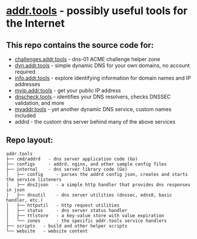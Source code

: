 # [addr.tools](https://addr.tools/) - possibly useful tools for the Internet

## This repo contains the source code for:
- [challenges.addr.tools](https://challenges.addr.tools/) - dns-01 ACME challenge helper zone
- [dyn.addr.tools](https://dyn.addr.tools/) - simple dynamic DNS for your own domains, no account required
- [info.addr.tools](https://info.addr.tools/) - explore identifying information for domain names and IP addresses
- [myip.addr.tools](https://myip.addr.tools/help) - get your public IP address
- [dnscheck.tools](https://dnscheck.tools/) - identifies your DNS resolvers, checks DNSSEC validation, and more
- [myaddr.tools](https://myaddr.tools/) - yet another dynamic DNS service, custom names included
- addrd - the custom dns server behind many of the above services

## Repo layout:
```
addr.tools
├── cmd/addrd   - dns server application code (Go)
├── configs     - addrd, nginx, and other sample config files
├── internal    - dns server library code (Go)
│   ├── config     - parses the addrd config json, creates and starts the service listeners
│   ├── dns2json   - a simple http handler that provides dns responses in json
│   ├── dnsutil    - dns server utilities (dnssec, edns0, basic handler, etc.)
│   ├── httputil   - http request utilities
│   ├── status     - dns server status handler
│   ├── ttlstore   - a key-value store with value expiration
│   └── zones      - the specific addr.tools service handlers
├── scripts   - build and other helper scripts
└── website   - website content
```
